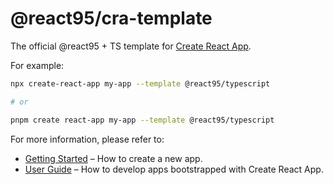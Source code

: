 # @react95/cra-template

The official @react95 + TS template for [Create React App](https://github.com/facebook/create-react-app).

For example:

```sh
npx create-react-app my-app --template @react95/typescript

# or

pnpm create react-app my-app --template @react95/typescript
```

For more information, please refer to:

- [Getting Started](https://create-react-app.dev/docs/getting-started) – How to create a new app.
- [User Guide](https://create-react-app.dev) – How to develop apps bootstrapped with Create React App.
